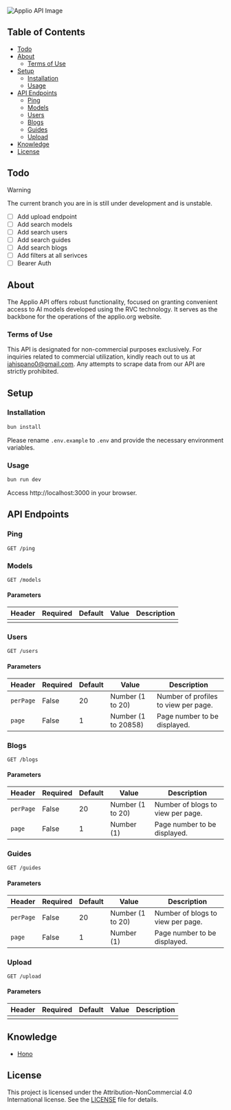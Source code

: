 ![Applio API Image](https://github.com/IAHispano/Applio-API/assets/133521603/a938534e-1335-4d3f-919f-83fca6c301a9)

## Table of Contents

- [Todo](#todo)
- [About](#about)
  - [Terms of Use](#terms-of-use)
- [Setup](#setup)
  - [Installation](#installation)
  - [Usage](#usage)
- [API Endpoints](#api-endpoints)
  - [Ping](#ping)
  - [Models](#models)
  - [Users](#users)
  - [Blogs](#blogs)
  - [Guides](#guides)
  - [Upload](#upload)
- [Knowledge](#knowledge)
- [License](#license)

## Todo

> [!WARNING]
> The current branch you are in is still under development and is unstable.

- [ ] Add upload endpoint
- [ ] Add search models
- [ ] Add search users
- [ ] Add search guides
- [ ] Add search blogs
- [ ] Add filters at all serivces
- [ ] Bearer Auth

## About

The Applio API offers robust functionality, focused on granting convenient access to AI models developed using the RVC technology. It serves as the backbone for the operations of the applio.org website.

### Terms of Use

This API is designated for non-commercial purposes exclusively. For inquiries related to commercial utilization, kindly reach out to us at [iahispano0@gmail.com](mailto:iahispano0@gmail.com). Any attempts to scrape data from our API are strictly prohibited.

## Setup

### Installation

```sh
bun install
```

Please rename `.env.example` to `.env` and provide the necessary environment variables.

### Usage

```sh
bun run dev
```

Access http://localhost:3000 in your browser.

## API Endpoints

### Ping

```http
GET /ping
```

### Models

```http
GET /models
```

#### Parameters

| Header | Required | Default | Value | Description |
| ------ | -------- | ------- | ----- | ----------- |
|        |          |         |       |             |

### Users

```http
GET /users
```

#### Parameters

| Header    | Required | Default | Value               | Description                          |
| --------- | -------- | ------- | ------------------- | ------------------------------------ |
| `perPage` | False    | 20      | Number (1 to 20)    | Number of profiles to view per page. |
| `page`    | False    | 1       | Number (1 to 20858) | Page number to be displayed.         |

### Blogs

```http
GET /blogs
```

#### Parameters

| Header    | Required | Default | Value            | Description                       |
| --------- | -------- | ------- | ---------------- | --------------------------------- |
| `perPage` | False    | 20      | Number (1 to 20) | Number of blogs to view per page. |
| `page`    | False    | 1       | Number (1)       | Page number to be displayed.      |

### Guides

```http
GET /guides
```

#### Parameters

| Header    | Required | Default | Value            | Description                       |
| --------- | -------- | ------- | ---------------- | --------------------------------- |
| `perPage` | False    | 20      | Number (1 to 20) | Number of blogs to view per page. |
| `page`    | False    | 1       | Number (1)       | Page number to be displayed.      |

### Upload

```http
GET /upload
```

#### Parameters

| Header | Required | Default | Value | Description |
| ------ | -------- | ------- | ----- | ----------- |
|        |          |         |       |             |

## Knowledge

- [Hono](https://github.com/honojs/hono)

## License

This project is licensed under the Attribution-NonCommercial 4.0 International license. See the [LICENSE](./LICENSE) file for details.
